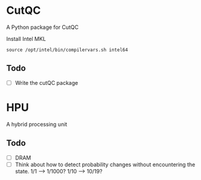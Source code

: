 # CutQC
A Python package for CutQC

Install Intel MKL
```
source /opt/intel/bin/compilervars.sh intel64
```

## Todo
- [ ] Write the cutQC package

# HPU
A hybrid processing unit
## Todo
- [ ] DRAM
- [ ] Think about how to detect probability changes without encountering the state. 1/1 --> 1/1000? 1/10 --> 10/19?